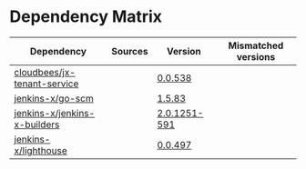 # Dependency Matrix

Dependency | Sources | Version | Mismatched versions
---------- | ------- | ------- | -------------------
[cloudbees/jx-tenant-service](https://github.com/cloudbees/jx-tenant-service) |  | [0.0.538](https://github.com/cloudbees/jx-tenant-service/releases/tag/v0.0.538) | 
[jenkins-x/go-scm](https://github.com/jenkins-x/go-scm) |  | [1.5.83]() | 
[jenkins-x/jenkins-x-builders](https://github.com/jenkins-x/jenkins-x-builders) |  | [2.0.1251-591]() | 
[jenkins-x/lighthouse](https://github.com/jenkins-x/lighthouse) |  | [0.0.497]() | 

